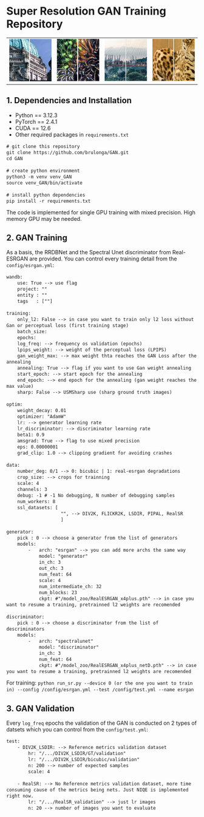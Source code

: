 # Super Resolution GAN Training Repository

<div align="center">
<table>
  <tr>
    <td align="center">
      <img src="assets/1.png" width="250"><br>
    </td>
    <td align="center">
      <img src="assets/2.png" width="250"><br>
    </td>
    <td align="center">
      <img src="assets/3.png" width="250"><br>
    </td>
    <td align="center">
      <img src="assets/4.png" width="250"><br>
    </td>
  </tr> 
</table>
</div>

## 1. Dependencies and Installation

- Python == 3.12.3
- PyTorch == 2.4.1
- CUDA == 12.6
- Other required packages in `requirements.txt`

```
# git clone this repository
git clone https://github.com/brulonga/GAN.git
cd GAN

# create python environment
python3 -m venv venv_GAN
source venv_GAN/bin/activate

# install python dependencies
pip install -r requirements.txt
```
The code is implemented for single GPU training with mixed precision. High memory GPU may be needed.

## 2. GAN Training

As a basis, the RRDBNet and the Spectral Unet discriminator from Real-ESRGAN are provided. You can control every training detail from the ```config/esrgan.yml```:

```
wandb:
    use: True --> use flag
    project: ""
    entity : ""
    tags   : [""]

training:
    only_l2: False --> in case you want to train only l2 loss without Gan or perceptual loss (first training stage)
    batch_size:  
    epochs: 
    log_freq: --> frequency os validation (epochs)
    lpips_weight: --> weight of the perceptual loss (LPIPS) 
    gan_weight_max: --> max weight thta reaches the GAN Loss after the annealing
    annealing: True --> flag if you want to use Gan weight annealing
    start_epoch: --> start epoch for the annealing
    end_epoch: --> end epoch for the annealing (gan weight reaches the max value)
    sharp: False --> USMSharp use (sharp ground truth images)

optim:
    weight_decay: 0.01
    optimizer: "AdamW"
    lr: --> generator learning rate
    lr_discriminator: --> discriminator learning rate 
    beta1: 0.9
    amsgrad: True --> flag to use mixed precision
    eps: 0.00000001
    grad_clip: 1.0 --> clipping gradient for avoiding crashes

data:
    number_deg: 0/1 --> 0: bicubic | 1: real-esrgan degradations
    crop_size: --> crops for trainning
    scale: 4
    channels: 3
    debug: -1 # -1 No debugging, N number of debugging samples
    num_workers: 8
    ssl_datasets: [
                    "", --> DIV2K, FLICKR2K, LSDIR, PIPAL, RealSR
                    ]

generator:
    pick : 0 --> choose a generator from the list of generators
    models:
        -   arch: "esrgan" --> you can add more archs the same way
            model: "generator"
            in_ch: 3
            out_ch: 3
            num_feat: 64
            scale: 4
            num_intermediate_ch: 32
            num_blocks: 23
            ckpt: #"/model_zoo/RealESRGAN_x4plus.pth" --> in case you want to resume a training, pretrainned l2 weights are recomended

discriminator:
    pick : 0 --> choose a discriminator from the list of descriminators
    models:
        -   arch: "spectralunet"
            model: "discriminator"
            in_ch: 3
            num_feat: 64
            ckpt: #"/model_zoo/RealESRGAN_x4plus_netD.pth" --> in case you want to resume a training, pretrainned l2 weights are recomended
```

For training: ```python run_sr.py --device 0 (or the one you want to train in) --config /config/esrgan.yml --test /config/test.yml --name esrgan```

## 3. GAN Validation

Every ```log_freq``` epochs the validation of the GAN is conducted on 2 types of datsets which you can control from the ```config/test.yml```:

```
test:
    - DIV2K_LSDIR: --> Reference metrics validation dataset
        hr: "/.../DIV2K_LSDIR/GT/validation"
        lr: "/.../DIV2K_LSDIR/bicubic/validation"
        n: 200 --> number of expected samples
        scale: 4

    - RealSR: --> No Reference metrics validation dataset, more time consuming cause of the metrics being nets. Just NIQE is implemented right now. 
        lr: "/.../RealSR_validation" --> just lr images
        n: 20 --> number of images you want to evaluate 
```
